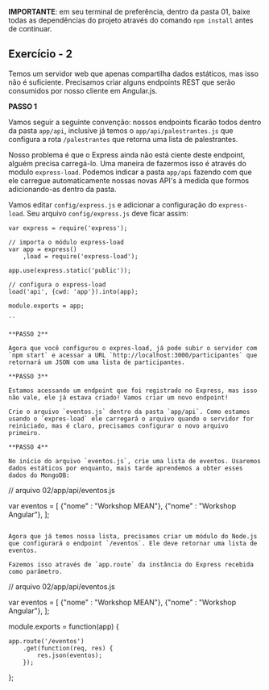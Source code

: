**IMPORTANTE**: em seu terminal de preferência, dentro da pasta 01, baixe todas as dependências do projeto através do comando `npm install` antes de continuar.

## Exercício - 2

Temos um servidor web que apenas compartilha dados estáticos, mas isso não é suficiente. Precisamos criar alguns endpoints REST que serão consumidos por nosso cliente em Angular.js.


**PASSO 1**

Vamos seguir a seguinte convenção: nossos endpoints ficarão todos dentro da pasta `app/api`, inclusive já temos o `app/api/palestrantes.js` que configura a rota `/palestrantes` que retorna uma lista de palestrantes. 

Nosso problema é que o Express ainda não está ciente deste endpoint, alguém precisa carregá-lo. Uma maneira de fazermos isso é através do modulo `express-load`. Podemos indicar a pasta `app/api` fazendo com que ele carregue automaticamente nossas novas API's à medida que formos adicionando-as dentro da pasta. 

Vamos editar `config/express.js` e adicionar a configuração do `express-load`. Seu arquivo `config/express.js` deve ficar assim:

```
var express = require('express');

// importa o módulo express-load
var app = express()
    ,load = require('express-load');

app.use(express.static('public'));

// configura o express-load
load('api', {cwd: 'app'}).into(app);

module.exports = app;

``

**PASSO 2**

Agora que você configurou o expres-load, já pode subir o servidor com `npm start` e acessar a URL `http://localhost:3000/participantes` que 
retornará um JSON com uma lista de participantes.

**PASSO 3**

Estamos acessando um endpoint que foi registrado no Express, mas isso não vale, ele já estava criado! Vamos criar um novo endpoint!

Crie o arquivo `eventos.js` dentro da pasta `app/api`. Como estamos usando o `expres-load` ele carregará o arquivo quando o servidor for reiniciado, mas é claro, precisamos configurar o novo arquivo primeiro.

**PASSO 4**

No início do arquivo `eventos.js`, crie uma lista de eventos. Usaremos dados estáticos por enquanto, mais tarde aprendemos a obter esses dados do MongoDB:

```
// arquivo 02/app/api/eventos.js

var eventos = [
    {"nome" : "Workshop MEAN"},
    {"nome" : "Workshop Angular"},
];
```

Agora que já temos nossa lista, precisamos criar um módulo do Node.js 
que configurará o endpoint `/eventos`. Ele deve retornar uma lista de eventos. 

Fazemos isso através de `app.route` da instância do Express recebida 
como parâmetro.

```
// arquivo 02/app/api/eventos.js

var eventos = [
    {"nome" : "Workshop MEAN"},
    {"nome" : "Workshop Angular"},
];

module.exports = function(app) {
    
    app.route('/eventos')
        .get(function(req, res) {
            res.json(eventos);
        });
};
```